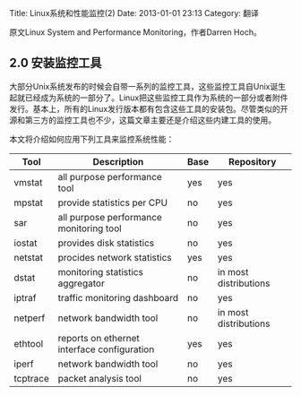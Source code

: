 Title: Linux系统和性能监控(2)
Date: 2013-01-01 23:13
Category: 翻译

原文Linux System and Performance Monitoring，作者Darren Hoch。

## 2.0 安装监控工具

大部分Unix系统发布的时候会自带一系列的监控工具，这些监控工具自Unix诞生起就已经成为系统的一部分了。Linux把这些监控工具作为系统的一部分或者附件发行。基本上，所有的Linux发行版本都有包含这些工具的安装包。尽管类似的开源和第三方的监控工具也不少，这篇文章主要还是介绍这些内建工具的使用。

本文将介绍如何应用下列工具来监控系统性能：

|Tool|Description|Base|Repository|
|-|-|-|-|
|vmstat|all purpose performance tool|yes|yes|
|mpstat|provide statistics per CPU|no|yes|
|sar|all purpose performance monitoring tool|no|yes|
|iostat|provides disk statistics|no|yes|
|netstat|procides network statistics|yes|yes|
|dstat|monitoring statistics aggregator|no|in most distributions|
|iptraf|traffic monitoring dashboard|no|yes|
|netperf|network bandwidth tool|no|in most distributions|
|ethtool|reports on ethernet interface configuration|yes|yes|
|iperf|network bandwidth tool|no|yes|
|tcptrace|packet analysis tool| no|yes|


